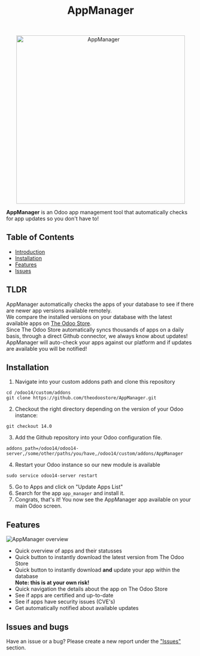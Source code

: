 <h1 align="center">AppManager</h1><br/>
<p align="center">
<a href="https://www.theodoostore.com/AppManager">
    <img alt="AppManager" title="AppManager" src="https://i.imgur.com/DVlt9CL.png" width="450">
  </a>
  </p>
<b>AppManager</b> is an Odoo app management tool that automatically checks for app updates so you don't have to!

## Table of Contents

- [Introduction](#TLDR)
- [Installation](#installation)
- [Features](#features)
- [Issues](#issues-and-bugs)

## TLDR
AppManager automatically checks the apps of your database to see if there are newer app versions available remotely.<br/>
We compare the installed versions on your database with the latest available apps on <a href="https://www.theodoostore.com" target="_blank">The Odoo Store</a>.<br/>
Since The Odoo Store automatically syncs thousands of apps on a daily basis, through a direct Github connector, we always know about updates!<br/>
AppManager will auto-check your apps against our platform and if updates are available you will be notified!

## Installation
1. Navigate into your custom addons path and clone this repository
```
cd /odoo14/custom/addons
git clone https://github.com/theodoostore/AppManager.git
```

2. Checkout the right directory depending on the version of your Odoo instance:
```
git checkout 14.0
```

3. Add the Github repository into your Odoo configuration file.
```
addons_path=/odoo14/odoo14-server,/some/other/paths/you/have,/odoo14/custom/addons/AppManager
```

4. Restart your Odoo instance so our new module is available
```
sudo service odoo14-server restart
```

5. Go to Apps and click on "Update Apps List"
6. Search for the app `app_manager` and install it.
7. Congrats, that's it! You now see the AppManager app available on your main Odoo screen.


## Features
<img alt="AppManager overview" title="AppManager overview" src="https://i.imgur.com/pM4JIUH.png">

- Quick overview of apps and their statusses
- Quick button to instantly download the latest version from The Odoo Store
- Quick button to instantly download <b>and</b> update your app within the database<br/> <b>Note: this is at your own risk!</b>
- Quick navigation the details about the app on The Odoo Store
- See if apps are certified and up-to-date
- See if apps have security issues (CVE's)
- Get automatically notified about available updates


## Issues and bugs
Have an issue or a bug? Please create a new report under the <a href="https://github.com/theodoostore/AppManager/issues">"Issues"</a> section.
